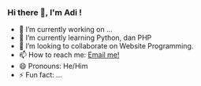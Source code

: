 ### Hi there 👋, I'm Adi !

- 🔭 I’m currently working on ...
- 🌱 I’m currently learning Python, dan PHP
- 👯 I’m looking to collaborate on Website Programming. 
- 📫 How to reach me: <a href="mailto:adarmawan106@gmail.com">Email me!</a> 
- 😄 Pronouns: He/Him
- ⚡ Fun fact: ...
